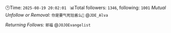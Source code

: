 🕒Time: `2025-08-19 20:02:01 `
📊Total followers: `1346`, following: `1001`
*Mutual Unfollow or Removal:*
`你是要气死铨酱么🍥` @`JDE_Alva`

*Returning Follows:*
`邪福` @`JOJOEvangelist`
